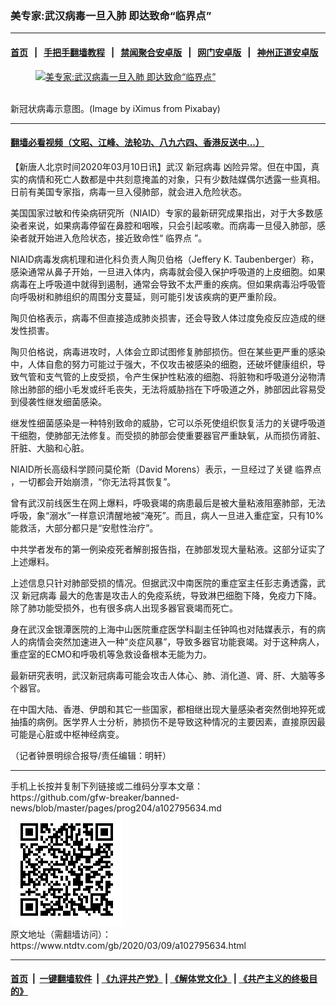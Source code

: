 ### 美专家:武汉病毒一旦入肺 即达致命“临界点”
------------------------

#### [首页](https://github.com/gfw-breaker/banned-news/blob/master/README.md) &nbsp;&nbsp;|&nbsp;&nbsp; [手把手翻墙教程](https://github.com/gfw-breaker/guides/wiki) &nbsp;&nbsp;|&nbsp;&nbsp; [禁闻聚合安卓版](https://github.com/gfw-breaker/bn-android) &nbsp;&nbsp;|&nbsp;&nbsp; [网门安卓版](https://github.com/oGate2/oGate) &nbsp;&nbsp;|&nbsp;&nbsp; [神州正道安卓版](https://github.com/SzzdOgate/update) 



<div><div class="featured_image">
 <a href="https://i.ntdtv.com/assets/uploads/2020/03/corona-4901881_1280.jpg" target="_blank">
  <figure>
   <img alt="美专家:武汉病毒一旦入肺 即达致命“临界点”" src="https://i.ntdtv.com/assets/uploads/2020/03/corona-4901881_1280-800x450.jpg"/>
  </figure><br/>
 </a>
 <span class="caption">
  新冠状病毒示意图。(Image by iXimus from Pixabay)
 </span>
</div>
</div><hr/>

#### [翻墙必看视频（文昭、江峰、法轮功、八九六四、香港反送中...）](https://github.com/gfw-breaker/banned-news/blob/master/pages/link3.md)

<div><div class="post_content" itemprop="articleBody">
 <p>
  【新唐人北京时间2020年03月10日讯】武汉
  <ok href="https://www.ntdtv.com/gb/新冠病毒.htm">
   新冠病毒
  </ok>
  凶险异常。但在中国，真实的病情和死亡人数都是中共刻意掩盖的对象，只有少数陆媒偶尔透露一些真相。日前有美国专家指，病毒一旦入侵肺部，就会进入危险状态。
 </p>
 <p>
  美国国家过敏和传染病研究所（NIAID）专家的最新研究成果指出，对于大多数感染者来说，如果病毒停留在鼻腔和咽喉，只会引起咳嗽。而病毒一旦侵入肺部，感染者就开始进入危险状态，接近致命性“
  <ok href="https://www.ntdtv.com/gb/临界点.htm">
   临界点
  </ok>
  ”。
 </p>
 <p>
  NIAID病毒发病机理和进化科负责人陶贝伯格（Jeffery K. Taubenberger）称，感染通常从鼻子开始，一旦进入体内，病毒就会侵入保护呼吸道的上皮细胞。如果病毒在上呼吸道中就得到遏制，通常会导致不太严重的疾病。但如果病毒沿呼吸管向呼吸树和肺组织的周围分支蔓延，则可能引发该疾病的更严重阶段。
 </p>
 <p>
  陶贝伯格表示，病毒不但直接造成肺炎损害，还会导致人体过度免疫反应造成的继发性损害。
 </p>
 <p>
  陶贝伯格说，病毒进攻时，人体会立即试图修复肺部损伤。但在某些更严重的感染中，人体自愈的努力可能过于强大，不仅攻击被感染的细胞，还破坏健康组织，导致气管和支气管的上皮受损，令产生保护性粘液的细胞、将脏物和呼吸道分泌物清除出肺部的细小毛发或纤毛丧失，无法将威胁挡在下呼吸道之外，肺部因此容易受到侵袭性继发细菌感染。
 </p>
 <p>
  继发性细菌感染是一种特别致命的威胁，它可以杀死使组织恢复活力的关键呼吸道干细胞，使肺部无法修复。而受损的肺部会使重要器官严重缺氧，从而损伤肾脏、肝脏、大脑和心脏。
 </p>
 <p>
  NIAID所长高级科学顾问莫伦斯（David Morens）表示，一旦经过了关键
  <ok href="https://www.ntdtv.com/gb/临界点.htm">
   临界点
  </ok>
  ，一切都会开始崩溃，“你无法将其恢复”。
 </p>
 <p>
  曾有武汉前线医生在网上爆料，呼吸衰竭的病患最后是被大量粘液阻塞肺部，无法呼吸，象“溺水”一样意识清醒地被“淹死”。而且，病人一旦进入重症室，只有10%能救活，大部分都只是“安慰性治疗”。
 </p>
 <p>
  中共学者发布的第一例染疫死者解剖报告指，在肺部发现大量粘液。这部分证实了上述爆料。
 </p>
 <p>
  上述信息只针对肺部受损的情况。但据武汉中南医院的重症室主任彭志勇透露，武汉
  <ok href="https://www.ntdtv.com/gb/新冠病毒.htm">
   新冠病毒
  </ok>
  最大的危害是攻击人的免疫系统，导致淋巴细胞下降，免疫力下降。除了肺功能受损外，也有很多病人出现多器官衰竭而死亡。
 </p>
 <p>
  身在武汉金银潭医院的上海中山医院重症医学科副主任钟鸣也对陆媒表示，有的病人的病情会突然加速进入一种“炎症风暴”，导致多器官功能衰竭。对于这种病人，重症室的ECMO和呼吸机等急救设备根本无能为力。
 </p>
 <p>
  最新研究表明，武汉新冠病毒可能会攻击人体心、肺、消化道、肾、肝、大脑等多个器官。
 </p>
 <p>
  在中国大陆、香港、伊朗和其它一些国家，都相继出现大量感染者突然倒地猝死或抽搐的病例。医学界人士分析，肺损伤不是导致这种情况的主要因素，直接原因最可能是心脏或中枢神经病变。
 </p>
 <p>
  （记者钟景明综合报导/责任编辑：明轩）
 </p>
 <div class="single_ad">
 </div>
</div>
</div>
<hr/>
手机上长按并复制下列链接或二维码分享本文章：<br/>
https://github.com/gfw-breaker/banned-news/blob/master/pages/prog204/a102795634.md <br/>
<a href='https://github.com/gfw-breaker/banned-news/blob/master/pages/prog204/a102795634.md'><img src='https://github.com/gfw-breaker/banned-news/blob/master/pages/prog204/a102795634.md.png'/></a> <br/>
原文地址（需翻墙访问）：https://www.ntdtv.com/gb/2020/03/09/a102795634.html


------------------------
#### [首页](https://github.com/gfw-breaker/banned-news/blob/master/README.md) &nbsp;|&nbsp; [一键翻墙软件](https://github.com/gfw-breaker/nogfw/blob/master/README.md) &nbsp;| [《九评共产党》](https://github.com/gfw-breaker/9ping.md/blob/master/README.md#九评之一评共产党是什么) | [《解体党文化》](https://github.com/gfw-breaker/jtdwh.md/blob/master/README.md) | [《共产主义的终极目的》](https://github.com/gfw-breaker/gczydzjmd.md/blob/master/README.md)


<img src='http://gfw-breaker.win/banned-news/pages/prog204/a102795634.md' width='0px' height='0px'/>